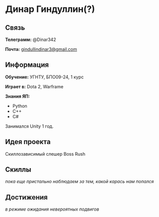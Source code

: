 # Динар Гиндуллин(?)

## Связь

**Телеграмм:** @Dinar342

**Почта:** gindullindinar3@gmail.com

## Информация

**Обучение:** УГНТУ, БПО09-24, 1 курс

**Играет в:** Dota 2, Warframe

**Знания ЯП:**

- Python
- C++
- C#

Занимался Unity 1 год.

## Идея проекта

Скиллозависимый слешер Boss Rush

## Скиллы

*пока еще пристально наблюдаем за тем, какой карась нам попался*

## Достижения

*в режиме ожидания невероятных подвигов*